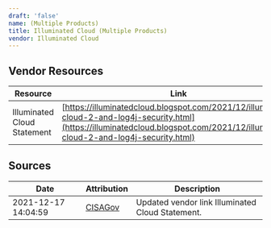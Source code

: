 ```yaml
---
draft: 'false'
name: (Multiple Products)
title: Illuminated Cloud (Multiple Products)
vendor: Illuminated Cloud
---
```


## Vendor Resources
| Resource | Link |
| --- | --- |
| Illuminated Cloud Statement | [https://illuminatedcloud.blogspot.com/2021/12/illuminated-cloud-2-and-log4j-security.html](https://illuminatedcloud.blogspot.com/2021/12/illuminated-cloud-2-and-log4j-security.html) |



## Sources
| Date | Attribution | Description |
| --- | --- | --- |
| 2021-12-17 14:04:59 | [CISAGov](https://raw.githubusercontent.com/cisagov/log4j-affected-db/develop/README.md) | Updated vendor link Illuminated Cloud Statement.  |
